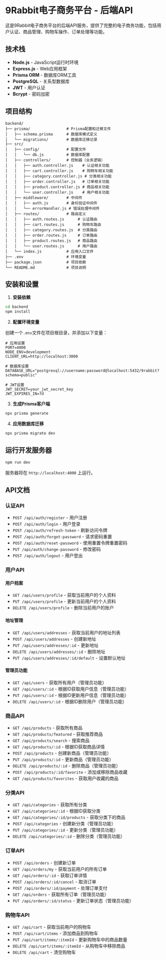 # 9Rabbit电子商务平台 - 后端API

这是9Rabbit电子商务平台的后端API服务，提供了完整的电子商务功能，包括用户认证、商品管理、购物车操作、订单处理等功能。

## 技术栈

- **Node.js** - JavaScript运行时环境
- **Express.js** - Web应用框架
- **Prisma ORM** - 数据库ORM工具
- **PostgreSQL** - 关系型数据库
- **JWT** - 用户认证
- **Bcrypt** - 密码加密

## 项目结构

```
backend/
├── prisma/                # Prisma配置和迁移文件
│   ├── schema.prisma      # 数据库模式定义
│   └── migrations/        # 数据库迁移记录
├── src/
│   ├── config/            # 配置文件
│   │   └── db.js          # 数据库配置
│   ├── controllers/       # 控制器（业务逻辑）
│   │   ├── auth.controller.js    # 认证相关功能
│   │   ├── cart.controller.js    # 购物车相关功能
│   │   ├── category.controller.js # 分类相关功能
│   │   ├── order.controller.js   # 订单相关功能
│   │   ├── product.controller.js # 商品相关功能
│   │   └── user.controller.js    # 用户相关功能
│   ├── middleware/        # 中间件
│   │   ├── auth.js        # 身份验证中间件
│   │   └── errorHandler.js # 错误处理中间件
│   ├── routes/            # 路由定义
│   │   ├── auth.routes.js      # 认证路由
│   │   ├── cart.routes.js      # 购物车路由
│   │   ├── category.routes.js  # 分类路由
│   │   ├── order.routes.js     # 订单路由
│   │   ├── product.routes.js   # 商品路由
│   │   └── user.routes.js      # 用户路由
│   └── index.js           # 应用入口文件
├── .env                   # 环境变量
├── package.json           # 项目依赖
└── README.md              # 项目说明
```

## 安装和设置

1. **安装依赖**

```bash
cd backend
npm install
```

2. **配置环境变量**

创建一个`.env`文件在项目根目录，并添加以下变量：

```env
# 应用设置
PORT=4000
NODE_ENV=development
CLIENT_URL=http://localhost:3000

# 数据库设置
DATABASE_URL="postgresql://username:password@localhost:5432/9rabbit?schema=public"

# JWT设置
JWT_SECRET=your_jwt_secret_key
JWT_EXPIRES_IN=7d
```

3. **生成Prisma客户端**

```bash
npx prisma generate
```

4. **应用数据库迁移**

```bash
npx prisma migrate dev
```

## 运行开发服务器

```bash
npm run dev
```

服务器将在 `http://localhost:4000` 上运行。

## API文档

### 认证API

- `POST /api/auth/register` - 用户注册
- `POST /api/auth/login` - 用户登录
- `POST /api/auth/refresh-token` - 刷新访问令牌
- `POST /api/auth/forgot-password` - 请求密码重置
- `POST /api/auth/reset-password` - 使用重置令牌重置密码
- `PUT /api/auth/change-password` - 修改密码
- `POST /api/auth/logout` - 用户登出

### 用户API

#### 用户档案
- `GET /api/users/profile` - 获取当前用户的个人资料
- `PUT /api/users/profile` - 更新当前用户的个人资料
- `DELETE /api/users/profile` - 删除当前用户的账户

#### 地址管理
- `GET /api/users/addresses` - 获取当前用户的地址列表
- `POST /api/users/addresses` - 创建新地址
- `PUT /api/users/addresses/:id` - 更新地址
- `DELETE /api/users/addresses/:id` - 删除地址
- `PUT /api/users/addresses/:id/default` - 设置默认地址

#### 管理员功能
- `GET /api/users` - 获取所有用户（管理员功能）
- `GET /api/users/:id` - 根据ID获取用户信息（管理员功能）
- `PUT /api/users/:id` - 根据ID更新用户信息（管理员功能）
- `DELETE /api/users/:id` - 根据ID删除用户（管理员功能）

### 商品API

- `GET /api/products` - 获取所有商品
- `GET /api/products/featured` - 获取推荐商品
- `GET /api/products/search` - 搜索商品
- `GET /api/products/:id` - 根据ID获取商品详情
- `POST /api/products` - 创建新商品（管理员功能）
- `PUT /api/products/:id` - 更新商品（管理员功能）
- `DELETE /api/products/:id` - 删除商品（管理员功能）
- `POST /api/products/:id/favorite` - 添加或移除商品收藏
- `GET /api/products/favorites` - 获取用户收藏的商品

### 分类API

- `GET /api/categories` - 获取所有分类
- `GET /api/categories/:id` - 根据ID获取分类
- `GET /api/categories/:id/products` - 获取分类下的商品
- `POST /api/categories` - 创建新分类（管理员功能）
- `PUT /api/categories/:id` - 更新分类（管理员功能）
- `DELETE /api/categories/:id` - 删除分类（管理员功能）

### 订单API

- `POST /api/orders` - 创建新订单
- `GET /api/orders/my` - 获取当前用户的所有订单
- `GET /api/orders/:id` - 获取订单详情
- `POST /api/orders/:id/cancel` - 取消订单
- `POST /api/orders/:id/payment` - 处理订单支付
- `GET /api/orders` - 获取所有订单（管理员功能）
- `PUT /api/orders/:id/status` - 更新订单状态（管理员功能）

### 购物车API

- `GET /api/cart` - 获取当前用户的购物车
- `POST /api/cart/items` - 添加商品到购物车
- `PUT /api/cart/items/:itemId` - 更新购物车中的商品数量
- `DELETE /api/cart/items/:itemId` - 从购物车中移除商品
- `DELETE /api/cart` - 清空购物车